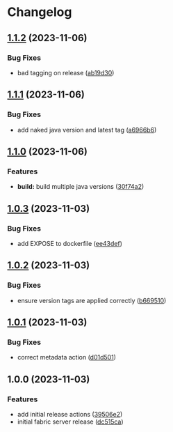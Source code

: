 # Changelog

## [1.1.2](https://github.com/AnthonyPorthouse/fabric-server/compare/v1.1.1...v1.1.2) (2023-11-06)


### Bug Fixes

* bad tagging on release ([ab19d30](https://github.com/AnthonyPorthouse/fabric-server/commit/ab19d30d12350d9065a985c6d01bf09523fb73e0))

## [1.1.1](https://github.com/AnthonyPorthouse/fabric-server/compare/v1.1.0...v1.1.1) (2023-11-06)


### Bug Fixes

* add naked java version and latest tag ([a6966b6](https://github.com/AnthonyPorthouse/fabric-server/commit/a6966b6bf922836dcfce1408ea4e6941fed11361))

## [1.1.0](https://github.com/AnthonyPorthouse/fabric-server/compare/v1.0.3...v1.1.0) (2023-11-06)


### Features

* **build:** build multiple java versions ([30f74a2](https://github.com/AnthonyPorthouse/fabric-server/commit/30f74a2747b4a19cf854fc889d77b1a9cb81cf82))

## [1.0.3](https://github.com/AnthonyPorthouse/fabric-server/compare/v1.0.2...v1.0.3) (2023-11-03)


### Bug Fixes

* add EXPOSE to dockerfile ([ee43def](https://github.com/AnthonyPorthouse/fabric-server/commit/ee43defb0f7b5cd5618997dffb88d1117e3d7454))

## [1.0.2](https://github.com/AnthonyPorthouse/fabric-server/compare/v1.0.1...v1.0.2) (2023-11-03)


### Bug Fixes

* ensure version tags are applied correctly ([b669510](https://github.com/AnthonyPorthouse/fabric-server/commit/b669510c92313e041d5b600ce05f74078720c0d2))

## [1.0.1](https://github.com/AnthonyPorthouse/fabric-server/compare/v1.0.0...v1.0.1) (2023-11-03)


### Bug Fixes

* correct metadata action ([d01d501](https://github.com/AnthonyPorthouse/fabric-server/commit/d01d501dc964606ea6f43268546532173830713f))

## 1.0.0 (2023-11-03)


### Features

* add initial release actions ([39506e2](https://github.com/AnthonyPorthouse/fabric-server/commit/39506e28fac2b59529f1e783ac37f94b29e6e5c2))
* initial fabric server release ([dc515ca](https://github.com/AnthonyPorthouse/fabric-server/commit/dc515caa0886e7d45377fd1c1b7fb97bc210b8de))
